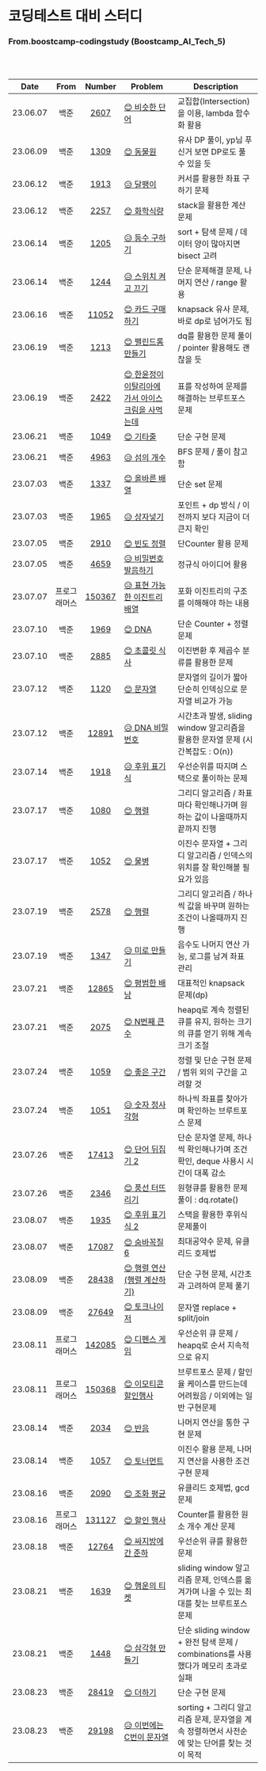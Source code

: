 # 코딩테스트 대비 스터디

### From.boostcamp-codingstudy (Boostcamp_AI_Tech_5)

</br>
</br>
  
|Date|From|Number|Problem|Description|
|:---:|:---:|:---:|---|---|
|23.06.07|백준|[2607](https://github.com/boostcamp-codingstudy/coding-study/blob/main/jiwon/June/baek_2607.py)|[😊 비슷한 단어](https://www.acmicpc.net/problem/2607)|교집합(Intersection)을 이용, lambda 함수화 활용|
|23.06.09|백준|[1309](https://github.com/boostcamp-codingstudy/coding-study/blob/main/jiwon/June/baek_1309.py)|[😊 동물원](https://www.acmicpc.net/problem/1309)|유사 DP 풀이, yp님 푸신거 보면 DP로도 풀 수 있을 듯|
|23.06.12|백준|[1913](https://github.com/boostcamp-codingstudy/coding-study/blob/main/jiwon/June/baek_1913.py)|[😥 달팽이](https://www.acmicpc.net/problem/1913)|커서를 활용한 좌표 구하기 문제|
|23.06.12|백준|[2257](https://github.com/boostcamp-codingstudy/coding-study/blob/main/jiwon/June/baek_2257.py)|[😊 화학식량](https://www.acmicpc.net/problem/2257)|stack을 활용한 계산 문제|
|23.06.14|백준|[1205](https://github.com/boostcamp-codingstudy/coding-study/blob/main/jiwon/June/baek_1205.py)|[😥 등수 구하기](https://www.acmicpc.net/problem/1205)|sort + 탐색 문제 / 데이터 양이 많아지면 bisect 고려|
|23.06.14|백준|[1244](https://github.com/boostcamp-codingstudy/coding-study/blob/main/jiwon/June/baek_1244.py)|[😥 스위치 켜고 끄기](https://www.acmicpc.net/problem/1244)|단순 문제해결 문제, 나머지 연산 / range 활용|
|23.06.16|백준|[11052](https://github.com/boostcamp-codingstudy/coding-study/blob/main/jiwon/June/baek_11052.py)|[😊 카드 구매하기](https://www.acmicpc.net/problem/11052)|knapsack 유사 문제, 바로 dp로 넘어가도 됨|
|23.06.19|백준|[1213](https://github.com/boostcamp-codingstudy/coding-study/blob/main/jiwon/June/baek_1213.py)|[😊 팰린드롬 만들기](https://www.acmicpc.net/problem/1213)|dq를 활용한 문제 풀이 / pointer 활용해도 괜찮을 듯|
|23.06.19|백준|[2422](https://github.com/boostcamp-codingstudy/coding-study/blob/main/jiwon/June/baek_2422.py)|[😊 한윤정이 이탈리아에 가서 아이스크림을 사먹는데](https://www.acmicpc.net/problem/2422)|표를 작성하여 문제를 해결하는 브루트포스 문제|
|23.06.21|백준|[1049](https://github.com/boostcamp-codingstudy/coding-study/blob/main/jiwon/June/baek_1049.py)|[😊 기타줄](https://www.acmicpc.net/problem/1049)|단순 구현 문제|
|23.06.21|백준|[4963](https://github.com/boostcamp-codingstudy/coding-study/blob/main/jiwon/June/baek_4963.py)|[😥 섬의 개수](https://www.acmicpc.net/problem/4963)|BFS 문제 / 풀이 참고함|
|23.07.03|백준|[1337](https://github.com/boostcamp-codingstudy/coding-study/blob/main/jiwon/July/baek_1337.py)|[😊 올바른 배열](https://www.acmicpc.net/problem/1337)|단순 set 문제|
|23.07.03|백준|[1965](https://github.com/boostcamp-codingstudy/coding-study/blob/main/jiwon/July/baek_1965.py)|[😥 상자넣기](https://www.acmicpc.net/problem/1965)|포인트 + dp 방식 / 이전까지 보다 지금이 더 큰지 확인|
|23.07.05|백준|[2910](https://github.com/boostcamp-codingstudy/coding-study/blob/main/jiwon/July/baek_2910.py)|[😊 빈도 정렬](https://www.acmicpc.net/problem/2910)|단Counter 활용 문제|
|23.07.05|백준|[4659](https://github.com/boostcamp-codingstudy/coding-study/blob/main/jiwon/July/baek_4659.py)|[😥 비밀번호 발음하기](https://www.acmicpc.net/problem/4659)|정규식 아이디어 활용|
|23.07.07|프로그래머스|[150367](https://github.com/boostcamp-codingstudy/coding-study/blob/main/jiwon/July/prog_150367.py)|[😥 표현 가능한 이진트리 배열](https://school.programmers.co.kr/learn/courses/30/lessons/150367)|포화 이진트리의 구조를 이해해야 하는 내용|
|23.07.10|백준|[1969](https://github.com/boostcamp-codingstudy/coding-study/blob/main/jiwon/July/baek_1969.py)|[😊 DNA](https://www.acmicpc.net/problem/1969)|단순 Counter + 정렬 문제|
|23.07.10|백준|[2885](https://github.com/boostcamp-codingstudy/coding-study/blob/main/jiwon/July/baek_2885.py)|[😊 초콜릿 식사](https://www.acmicpc.net/problem/2885)|이진변환 후 제곱수 분류를 활용한 문제|
|23.07.12|백준|[1120](https://github.com/boostcamp-codingstudy/coding-study/blob/main/jiwon/July/baek_1120.py)|[😊 문자열](https://www.acmicpc.net/problem/1120)|문자열의 길이가 짧아 단순히 인덱싱으로 문자열 비교가 가능|
|23.07.12|백준|[12891](https://github.com/boostcamp-codingstudy/coding-study/blob/main/jiwon/July/baek_12891.py)|[😥 DNA 비밀번호](https://www.acmicpc.net/problem/12891)|시간초과 발생, sliding window 알고리즘을 활용한 문자열 문제 (시간복잡도 : O(n))|
|23.07.14|백준|[1918](https://github.com/boostcamp-codingstudy/coding-study/blob/main/jiwon/July/baek_1918.py)|[😥 후위 표기식](https://www.acmicpc.net/problem/1918)|우선순위를 따지며 스택으로 풀이하는 문제|
|23.07.17|백준|[1080](https://github.com/boostcamp-codingstudy/coding-study/blob/main/jiwon/July/baek_1080.py)|[😊 행렬](https://www.acmicpc.net/problem/1080)|그리디 알고리즘 / 좌표마다 확인해나가며 원하는 값이 나올때까지 끝까지 진행|
|23.07.17|백준|[1052](https://github.com/boostcamp-codingstudy/coding-study/blob/main/jiwon/July/baek_1052.py)|[😊 물병](https://www.acmicpc.net/problem/1052)|이진수 문자열 + 그리디 알고리즘 / 인덱스의 위치를 잘 확인해볼 필요가 있음|
|23.07.19|백준|[2578](https://github.com/boostcamp-codingstudy/coding-study/blob/main/jiwon/July/baek_2578.py)|[😊 행렬](https://www.acmicpc.net/problem/2578)|그리디 알고리즘 / 하나씩 값을 바꾸며 원하는 조건이 나올때까지 진행|
|23.07.19|백준|[1347](https://github.com/boostcamp-codingstudy/coding-study/blob/main/jiwon/July/baek_1347.py)|[😥 미로 만들기](https://www.acmicpc.net/problem/1347)|음수도 나머지 연산 가능, 로그를 남겨 좌표 관리|
|23.07.21|백준|[12865](https://github.com/boostcamp-codingstudy/coding-study/blob/main/jiwon/July/baek_12865.py)|[😊 평범한 배낭](https://www.acmicpc.net/problem/12865)|대표적인 knapsack 문제(dp)|
|23.07.21|백준|[2075](https://github.com/boostcamp-codingstudy/coding-study/blob/main/jiwon/July/baek_2075.py)|[😊 N번째 큰 수](https://www.acmicpc.net/problem/2075)|heapq로 계속 정렬된 큐를 유지, 원하는 크기의 큐를 얻기 위해 계속 크기 조절|
|23.07.24|백준|[1059](https://github.com/boostcamp-codingstudy/coding-study/blob/main/jiwon/July/baek_1059.py)|[😊 좋은 구간](https://www.acmicpc.net/problem/1059)|정렬 및 단순 구현 문제 / 범위 외의 구간을 고려할 것|
|23.07.24|백준|[1051](https://github.com/boostcamp-codingstudy/coding-study/blob/main/jiwon/July/baek_1051.py)|[😥 숫자 정사각형](https://www.acmicpc.net/problem/1051)|하나씩 좌표를 찾아가며 확인하는 브루트포스 문제|
|23.07.26|백준|[17413](https://github.com/boostcamp-codingstudy/coding-study/blob/main/jiwon/July/baek_17413.py)|[😊 단어 뒤집기 2](https://www.acmicpc.net/problem/17413)|단순 문자열 문제, 하나씩 확인해나가며 조건 확인, deque 사용시 시간이 대폭 감소|
|23.07.26|백준|[2346](https://github.com/boostcamp-codingstudy/coding-study/blob/main/jiwon/July/baek_2346.py)|[😊 풍선 터뜨리기](https://www.acmicpc.net/problem/2346)|원형큐를 활용한 문제 풀이 : dq.rotate()|
|23.08.07|백준|[1935](https://github.com/boostcamp-codingstudy/coding-study/blob/main/jiwon/August/baek_1935.py)|[😊 후위 표기식 2](https://www.acmicpc.net/problem/1935)|스택을 활용한 후위식 문제풀이|
|23.08.07|백준|[17087](https://github.com/boostcamp-codingstudy/coding-study/blob/main/jiwon/August/baek_17087.py)|[😊 숨바꼭질 6](https://www.acmicpc.net/problem/17087)|최대공약수 문제, 유클리드 호제법|
|23.08.09|백준|[28438](https://github.com/boostcamp-codingstudy/coding-study/blob/main/jiwon/August/baek_28438.py)|[😊 행렬 연산 (행렬 계산하기)](https://www.acmicpc.net/problem/28438)|단순 구현 문제, 시간초과 고려하여 문제 풀기|
|23.08.09|백준|[27649](https://github.com/boostcamp-codingstudy/coding-study/blob/main/jiwon/August/baek_27649.py)|[😊 토크나이저](https://www.acmicpc.net/problem/27649)|문자열 replace + split/join|
|23.08.11|프로그래머스|[142085](https://github.com/boostcamp-codingstudy/coding-study/blob/main/jiwon/August/prog_142085.py)|[😊 디펜스 게임](https://school.programmers.co.kr/learn/courses/30/lessons/142085)|우선순위 큐 문제 / heapq로 순서 지속적으로 유지|
|23.08.11|프로그래머스|[150368](https://github.com/boostcamp-codingstudy/coding-study/blob/main/jiwon/August/prog_150368.py)|[😊 이모티콘 할인행사](https://school.programmers.co.kr/learn/courses/30/lessons/150368)|브루트포스 문제 / 할인율 케이스를 만드는데 어려웠음 / 이외에는 일반 구현문제|
|23.08.14|백준|[2034](https://github.com/boostcamp-codingstudy/coding-study/blob/main/jiwon/August/baek_2034.py)|[😊 반음](https://www.acmicpc.net/problem/2034)|나머지 연산을 통한 구현 문제|
|23.08.14|백준|[1057](https://github.com/boostcamp-codingstudy/coding-study/blob/main/jiwon/August/baek_1057.py)|[😊 토너먼트](https://www.acmicpc.net/problem/1057)|이진수 활용 문제, 나머지 연산을 사용한 조건 구현 문제|
|23.08.16|백준|[2090](https://github.com/boostcamp-codingstudy/coding-study/blob/main/jiwon/August/baek_2090.py)|[😊 조화 평균](https://www.acmicpc.net/problem/2090)|유클리드 호제법, gcd 문제|
|23.08.16|프로그래머스|[131127](https://github.com/boostcamp-codingstudy/coding-study/blob/main/jiwon/August/prog_131127.py)|[😊 할인 행사](https://school.programmers.co.kr/learn/courses/30/lessons/131127)|Counter를 활용한 원소 개수 계산 문제|
|23.08.18|백준|[12764](https://github.com/boostcamp-codingstudy/coding-study/blob/main/jiwon/August/baek_12764.py)|[😊 싸지방에 간 준하](https://www.acmicpc.net/problem/12764)|우선순위 큐를 활용한 문제|
|23.08.21|백준|[1639](https://github.com/boostcamp-codingstudy/coding-study/blob/main/jiwon/August/baek_1639.py)|[😊 행운의 티켓](https://www.acmicpc.net/problem/1639)|sliding window 알고리즘 문제, 인덱스를 옮겨가며 나올 수 있는 최대를 찾는 브루트포스 문제|
|23.08.21|백준|[1448](https://github.com/boostcamp-codingstudy/coding-study/blob/main/jiwon/August/baek_1448.py)|[😊 삼각형 만들기](https://www.acmicpc.net/problem/1448)|단순 sliding window + 완전 탐색 문제 / combinations를 사용했다가 메모리 초과로 실패|
|23.08.23|백준|[28419](https://github.com/boostcamp-codingstudy/coding-study/blob/main/jiwon/August/baek_28419.py)|[😊 더하기](https://www.acmicpc.net/problem/28419)|단순 구현 문제|
|23.08.23|백준|[29198](https://github.com/boostcamp-codingstudy/coding-study/blob/main/jiwon/August/baek_29198.py)|[😥 이번에는 C번이 문자열](https://www.acmicpc.net/problem/29198)|sorting + 그리디 알고리즘 문제, 문자열을 계속 정렬하면서 사전순에 맞는 단어를 찾는 것이 목적|
